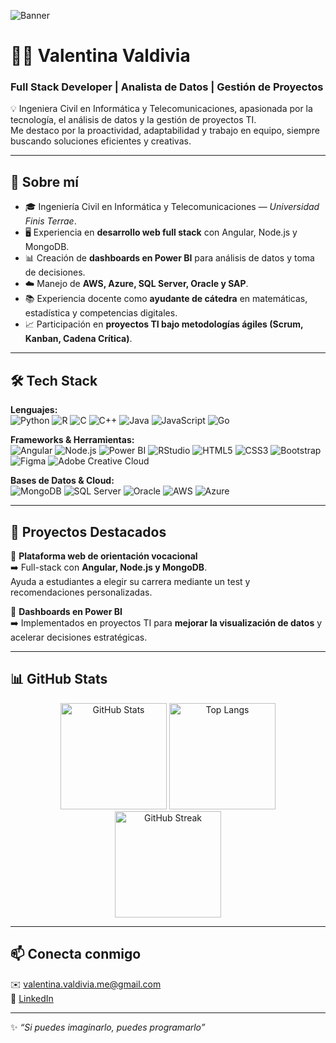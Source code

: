 ![Banner](https://capsule-render.vercel.app/api?type=waving&color=0:7928CA,100:FF0080&height=200&section=header&text=Valentina%20Valdivia%20💻&fontSize=40&fontColor=fff&animation=fadeIn)

# 👩‍💻 Valentina Valdivia

### Full Stack Developer | Analista de Datos | Gestión de Proyectos

💡 Ingeniera Civil en Informática y Telecomunicaciones, apasionada por la tecnología, el análisis de datos y la gestión de proyectos TI.  
Me destaco por la proactividad, adaptabilidad y trabajo en equipo, siempre buscando soluciones eficientes y creativas.

---

## 🚀 Sobre mí
- 🎓 Ingeniería Civil en Informática y Telecomunicaciones — *Universidad Finis Terrae*.
- 🖥️ Experiencia en **desarrollo web full stack** con Angular, Node.js y MongoDB.
- 📊 Creación de **dashboards en Power BI** para análisis de datos y toma de decisiones.
- ☁️ Manejo de **AWS, Azure, SQL Server, Oracle y SAP**.
- 📚 Experiencia docente como **ayudante de cátedra** en matemáticas, estadística y competencias digitales.
- 📈 Participación en **proyectos TI bajo metodologías ágiles (Scrum, Kanban, Cadena Crítica)**.

---

## 🛠️ Tech Stack

**Lenguajes:**  
![Python](https://img.shields.io/badge/Python-3776AB?style=flat&logo=python&logoColor=white)
![R](https://img.shields.io/badge/R-276DC3?style=flat&logo=r&logoColor=white)
![C](https://img.shields.io/badge/C-00599C?style=flat&logo=c&logoColor=white)
![C++](https://img.shields.io/badge/C++-00599C?style=flat&logo=cplusplus&logoColor=white)
![Java](https://img.shields.io/badge/Java-ED8B00?style=flat&logo=openjdk&logoColor=white)
![JavaScript](https://img.shields.io/badge/JavaScript-F7DF1E?style=flat&logo=javascript&logoColor=black)
![Go](https://img.shields.io/badge/Go-00ADD8?style=flat&logo=go&logoColor=white)


**Frameworks & Herramientas:**  
![Angular](https://img.shields.io/badge/Angular-DD0031?style=flat&logo=angular&logoColor=white)
![Node.js](https://img.shields.io/badge/Node.js-339933?style=flat&logo=nodedotjs&logoColor=white)
![Power BI](https://img.shields.io/badge/Power%20BI-F2C811?style=flat&logo=powerbi&logoColor=black)
![RStudio](https://img.shields.io/badge/RStudio-75AADB?style=flat&logo=rstudio&logoColor=white)
![HTML5](https://img.shields.io/badge/HTML5-E34F26?style=flat&logo=html5&logoColor=white)
![CSS3](https://img.shields.io/badge/CSS3-1572B6?style=flat&logo=css3&logoColor=white)
![Bootstrap](https://img.shields.io/badge/Bootstrap-7952B3?style=flat&logo=bootstrap&logoColor=white)
![Figma](https://img.shields.io/badge/Figma-F24E1E?style=flat&logo=figma&logoColor=white)
![Adobe Creative Cloud](https://img.shields.io/badge/Adobe%20CC-DA1F26?style=flat&logo=adobecreativecloud&logoColor=white)

**Bases de Datos & Cloud:**  
![MongoDB](https://img.shields.io/badge/MongoDB-47A248?style=flat&logo=mongodb&logoColor=white)
![SQL Server](https://img.shields.io/badge/SQL%20Server-CC2927?style=flat&logo=microsoftsqlserver&logoColor=white)
![Oracle](https://img.shields.io/badge/Oracle-F80000?style=flat&logo=oracle&logoColor=white)
![AWS](https://img.shields.io/badge/AWS-232F3E?style=flat&logo=amazonaws&logoColor=white)
![Azure](https://img.shields.io/badge/Azure-0078D4?style=flat&logo=microsoftazure&logoColor=white)

---

## 📂 Proyectos Destacados
🔹 **Plataforma web de orientación vocacional**  
➡️ Full-stack con **Angular, Node.js y MongoDB**.  
Ayuda a estudiantes a elegir su carrera mediante un test y recomendaciones personalizadas.

🔹 **Dashboards en Power BI**  
➡️ Implementados en proyectos TI para **mejorar la visualización de datos** y acelerar decisiones estratégicas.

---

## 📊 GitHub Stats

<div align="center">

  <img src="https://github-readme-stats-sigma-five.vercel.app/api?username=Valentina1891&show_icons=true&theme=tokyonight&cache_seconds=1800" height="170" alt="GitHub Stats"/>
  <img src="https://github-readme-stats-sigma-five.vercel.app/api/top-langs/?username=Valentina1891&layout=compact&theme=tokyonight&cache_seconds=1800" height="170" alt="Top Langs"/>
  <img src="https://streak-stats.demolab.com?user=Valentina1891&theme=tokyonight&hide_border=true" height="170" alt="GitHub Streak"/>

</div>

---

## 📫 Conecta conmigo
✉️ [valentina.valdivia.me@gmail.com](mailto:valentina.valdivia.me@gmail.com)  
💼 [LinkedIn](https://www.linkedin.com/in/valentina-valdivia-meneses-4b89a12a3)

---

✨ *“Si puedes imaginarlo, puedes programarlo”*


